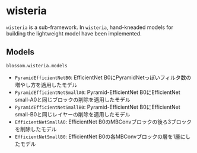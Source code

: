 # wisteria

`wisteria` is a sub-framework. In `wisteria`, hand-kneaded models  for building the lightweight model have been implemented.

## Models

`blossom.wisteria.models`

- `PyramidEfficientNetB0`: EfficientNet B0にPyramidNetっぽいフィルタ数の増やし方を適用したモデル
- `PyramidEfficientNetSmallA0`: Pyramid-EfficientNet B0にEfficientNet small-A0と同じブロックの削除を適用したモデル
- `PyramidEfficientNetSmallB0`: Pyramid-EfficientNet B0にEfficientNet small-B0と同じレイヤーの削除を適用したモデル
- `EfficientNetSmallA0`: EfficientNet B0のMBConvブロックの後ろ3ブロックを削除したモデル
- `EfficientNetSmallB0`: EfficientNet B0の各MBConvブロックの層を1層にしたモデル